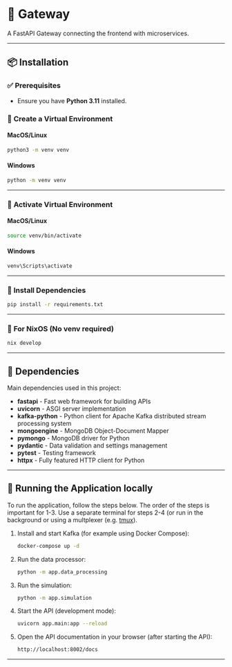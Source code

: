 # 🚀 Gateway
A FastAPI Gateway connecting the frontend with microservices.

---

## 📦 Installation

### ✅ **Prerequisites**
- Ensure you have **Python 3.11** installed.

### 🔹 **Create a Virtual Environment**

#### **MacOS/Linux**
```bash
python3 -m venv venv
```

#### **Windows**
```bash
python -m venv venv
```

---

### 🔹 **Activate Virtual Environment**

#### **MacOS/Linux**
```bash
source venv/bin/activate
```

#### **Windows**
```bash
venv\Scripts\activate
```

---

### 🔹 **Install Dependencies**
```bash
pip install -r requirements.txt
```

---

### 🔹 **For NixOS (No venv required)**
```nix
nix develop
```

---

## 📜 Dependencies

Main dependencies used in this project:
- **fastapi** - Fast web framework for building APIs
- **uvicorn** - ASGI server implementation
- **kafka-python** - Python client for Apache Kafka distributed stream processing system
- **mongoengine** - MongoDB Object-Document Mapper
- **pymongo** - MongoDB driver for Python
- **pydantic** - Data validation and settings management
- **pytest** - Testing framework
- **httpx** - Fully featured HTTP client for Python

---

## 🚀 Running the Application locally

To run the application, follow the steps below. The order of the steps is important for 1-3. Use a separate terminal for steps 2-4 (or run in the background or using a multplexer (e.g. [tmux](https://github.com/tmux/tmux/wiki)).

1. Install and start Kafka (for example using Docker Compose):
   ```bash
   docker-compose up -d
   ```
2. Run the data processor:
   ```bash
   python -m app.data_processing
   ```
3. Run the simulation:
   ```bash
   python -m app.simulation
   ```
4. Start the API (development mode):
   ```bash
   uvicorn app.main:app --reload
   ```
5. Open the API documentation in your browser (after starting the API):
	```bash
	http://localhost:8002/docs
	```
---